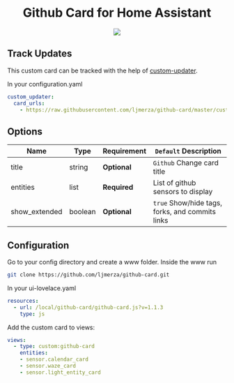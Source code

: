 <h1 align="center">Github Card for Home Assistant</h1>

<p align="center">
  <img src='https://i.imgur.com/uPgIqFl.png' />
</p>


<h2>Track Updates</h2>

This custom card can be tracked with the help of [custom-updater](https://github.com/custom-components/custom_updater).

In your configuration.yaml

```yaml
custom_updater:
  card_urls:
    - https://raw.githubusercontent.com/ljmerza/github-card/master/custom_updater.json
```

<h2>Options</h2>

| Name | Type | Requirement | `Default` Description
| ---- | ---- | ------- | -----------
| title | string | **Optional** | `Github` Change card title
| entities | list | **Required** | List of github sensors to display
| show_extended | boolean | **Optional** | `true` Show/hide tags, forks, and commits links

<h2>Configuration</h2>
Go to your config directory and create a www folder. Inside the www run

```bash
git clone https://github.com/ljmerza/github-card.git
```

In your ui-lovelace.yaml

```yaml
resources:
  - url: /local/github-card/github-card.js?v=1.1.3
    type: js
```

Add the custom card to views:

```yaml
views:
  - type: custom:github-card
    entities:
    - sensor.calendar_card
    - sensor.waze_card
    - sensor.light_entity_card
```